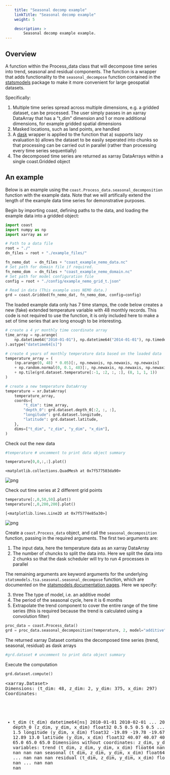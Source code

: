 ```yaml
---
    title: "Seasonal decomp example"
    linkTitle: "Seasonal decomp example"
    weight: 5

    description: >
        Seasonal decomp example example.
---
```

## Overview
A function within the Process_data class that will decompose time series into trend, seasonal and residual components. The function is a wrapper that adds functionality to the `seasonal_decompose` function contained in the [statsmodels](https://www.statsmodels.org/stable/generated/statsmodels.tsa.seasonal.seasonal_decompose.html#statsmodels.tsa.seasonal.seasonal_decompose) package to make it more convenient for large geospatial datasets.

Specifically:
1) Multiple time series spread across multiple dimensions, e.g. a gridded dataset, can be processed. The user simply passes in an xarray DataArray that has a "t_dim" dimension and 1 or more additional dimensions, for example gridded spatial dimensions
2) Masked locations, such as land points, are handled
3) A [dask](https://www.dask.org/) wrapper is applied to the function that 
    a) supports lazy evaluation
    b) allows the dataset to be easily seperated into chunks so that processing can be carried out in parallel (rather than processing every time series sequentially)
4) The decomposed time series are returned as xarray DataArrays within a single coast.Gridded object

## An example
Below is an example using the `coast.Process_data.seasonal_decomposition` function with the example data. Note that we will artifically extend the length of the example data time series for demonstrative purposes.

Begin by importing coast, defining paths to the data, and loading the example data into a gridded object:


```python
import coast
import numpy as np
import xarray as xr

# Path to a data file
root = "./"
dn_files = root + "./example_files/"

fn_nemo_dat  = dn_files + "coast_example_nemo_data.nc"
# Set path for domain file if required.
fn_nemo_dom  = dn_files + "coast_example_nemo_domain.nc"
# Set path for model configuration file
config = root + "./config/example_nemo_grid_t.json"

# Read in data (This example uses NEMO data.)
grd = coast.Gridded(fn_nemo_dat, fn_nemo_dom, config=config)
```

The loaded example data only has 7 time stamps, the code below creates a new (fake) extended temperature variable with 48 monthly records. This code is not required to use the function, it is only included here to make a set of time series that are long enough to be interesting.


```python
# create a 4 yr monthly time coordinate array
time_array = np.arange(
    np.datetime64("2010-01-01"), np.datetime64("2014-01-01"), np.timedelta64(1, "M"), dtype="datetime64[M]"
).astype("datetime64[s]")

# create 4 years of monthly temperature data based on the loaded data
temperature_array = (
    (np.arange(0, 48) * 0.05)[:, np.newaxis, np.newaxis, np.newaxis]
    + np.random.normal(0, 0.1, 48)[:, np.newaxis, np.newaxis, np.newaxis]
    + np.tile(grd.dataset.temperature[:-1, :2, :, :], (8, 1, 1, 1))
)

# create a new temperature DataArray
temperature = xr.DataArray(
    temperature_array,
    coords={
        "t_dim": time_array,
        "depth_0": grd.dataset.depth_0[:2, :, :],
        "longitude": grd.dataset.longitude,
        "latitude": grd.dataset.latitude,
    },
    dims=["t_dim", "z_dim", "y_dim", "x_dim"],
)
```

Check out the new data


```python
#temperature # uncomment to print data object summary
```


```python
temperature[0,0,:,:].plot()
```




    <matplotlib.collections.QuadMesh at 0x7f577503da90>




    
![png](/COAsT/seasonal_decomp_example_files/seasonal_decomp_example_7_1.png)
    


Check out time series at 2 different grid points


```python
temperature[:,0,50,50].plot()
temperature[:,0,200,200].plot()
```




    [<matplotlib.lines.Line2D at 0x7f5774e85a30>]




    
![png](/COAsT/seasonal_decomp_example_files/seasonal_decomp_example_9_1.png)
    


Create a `coast.Process_data` object, and call the `seasonal_decomposition` function, passing in the required arguments. The first two arguments are:
1. The input data, here the temperature data as an xarray DataArray
2. The number of chuncks to split the data into. Here we split the data into 2 chunks so that the dask scheduler will try to run 4 processes in parallel

The remaining arguments are keyword arguments for the underlying `statsmodels.tsa.seasonal.seasonal_decompose` function, which are documented on the [statsmodels documentation pages](https://www.statsmodels.org/stable/generated/statsmodels.tsa.seasonal.seasonal_decompose.html#statsmodels.tsa.seasonal.seasonal_decompose).  Here we specify:

3. three The type of model, i.e. an additive model
4. The period of the seasonal cycle, here it is 6 months
5. Extrapolate the trend component to cover the entire range of the time series (this is required because the trend is calculated using a convolution filter) 



```python
proc_data = coast.Process_data()
grd = proc_data.seasonal_decomposition(temperature, 2, model="additive", period=6, extrapolate_trend="freq")
```

The returned xarray Dataset contains the decomposed time series (trend, seasonal, residual) as dask arrays


```python
#grd.dataset # uncomment to print data object summary
```

Execute the computation


```python
grd.dataset.compute()
```




<div><svg style="position: absolute; width: 0; height: 0; overflow: hidden">
<defs>
<symbol id="icon-database" viewBox="0 0 32 32">
<path d="M16 0c-8.837 0-16 2.239-16 5v4c0 2.761 7.163 5 16 5s16-2.239 16-5v-4c0-2.761-7.163-5-16-5z"></path>
<path d="M16 17c-8.837 0-16-2.239-16-5v6c0 2.761 7.163 5 16 5s16-2.239 16-5v-6c0 2.761-7.163 5-16 5z"></path>
<path d="M16 26c-8.837 0-16-2.239-16-5v6c0 2.761 7.163 5 16 5s16-2.239 16-5v-6c0 2.761-7.163 5-16 5z"></path>
</symbol>
<symbol id="icon-file-text2" viewBox="0 0 32 32">
<path d="M28.681 7.159c-0.694-0.947-1.662-2.053-2.724-3.116s-2.169-2.030-3.116-2.724c-1.612-1.182-2.393-1.319-2.841-1.319h-15.5c-1.378 0-2.5 1.121-2.5 2.5v27c0 1.378 1.122 2.5 2.5 2.5h23c1.378 0 2.5-1.122 2.5-2.5v-19.5c0-0.448-0.137-1.23-1.319-2.841zM24.543 5.457c0.959 0.959 1.712 1.825 2.268 2.543h-4.811v-4.811c0.718 0.556 1.584 1.309 2.543 2.268zM28 29.5c0 0.271-0.229 0.5-0.5 0.5h-23c-0.271 0-0.5-0.229-0.5-0.5v-27c0-0.271 0.229-0.5 0.5-0.5 0 0 15.499-0 15.5 0v7c0 0.552 0.448 1 1 1h7v19.5z"></path>
<path d="M23 26h-14c-0.552 0-1-0.448-1-1s0.448-1 1-1h14c0.552 0 1 0.448 1 1s-0.448 1-1 1z"></path>
<path d="M23 22h-14c-0.552 0-1-0.448-1-1s0.448-1 1-1h14c0.552 0 1 0.448 1 1s-0.448 1-1 1z"></path>
<path d="M23 18h-14c-0.552 0-1-0.448-1-1s0.448-1 1-1h14c0.552 0 1 0.448 1 1s-0.448 1-1 1z"></path>
</symbol>
</defs>
</svg>
<style>/* CSS stylesheet for displaying xarray objects in jupyterlab.
 *
 */

:root {
  --xr-font-color0: var(--jp-content-font-color0, rgba(0, 0, 0, 1));
  --xr-font-color2: var(--jp-content-font-color2, rgba(0, 0, 0, 0.54));
  --xr-font-color3: var(--jp-content-font-color3, rgba(0, 0, 0, 0.38));
  --xr-border-color: var(--jp-border-color2, #e0e0e0);
  --xr-disabled-color: var(--jp-layout-color3, #bdbdbd);
  --xr-background-color: var(--jp-layout-color0, white);
  --xr-background-color-row-even: var(--jp-layout-color1, white);
  --xr-background-color-row-odd: var(--jp-layout-color2, #eeeeee);
}

html[theme=dark],
body.vscode-dark {
  --xr-font-color0: rgba(255, 255, 255, 1);
  --xr-font-color2: rgba(255, 255, 255, 0.54);
  --xr-font-color3: rgba(255, 255, 255, 0.38);
  --xr-border-color: #1F1F1F;
  --xr-disabled-color: #515151;
  --xr-background-color: #111111;
  --xr-background-color-row-even: #111111;
  --xr-background-color-row-odd: #313131;
}

.xr-wrap {
  display: block !important;
  min-width: 300px;
  max-width: 700px;
}

.xr-text-repr-fallback {
  /* fallback to plain text repr when CSS is not injected (untrusted notebook) */
  display: none;
}

.xr-header {
  padding-top: 6px;
  padding-bottom: 6px;
  margin-bottom: 4px;
  border-bottom: solid 1px var(--xr-border-color);
}

.xr-header > div,
.xr-header > ul {
  display: inline;
  margin-top: 0;
  margin-bottom: 0;
}

.xr-obj-type,
.xr-array-name {
  margin-left: 2px;
  margin-right: 10px;
}

.xr-obj-type {
  color: var(--xr-font-color2);
}

.xr-sections {
  padding-left: 0 !important;
  display: grid;
  grid-template-columns: 150px auto auto 1fr 20px 20px;
}

.xr-section-item {
  display: contents;
}

.xr-section-item input {
  display: none;
}

.xr-section-item input + label {
  color: var(--xr-disabled-color);
}

.xr-section-item input:enabled + label {
  cursor: pointer;
  color: var(--xr-font-color2);
}

.xr-section-item input:enabled + label:hover {
  color: var(--xr-font-color0);
}

.xr-section-summary {
  grid-column: 1;
  color: var(--xr-font-color2);
  font-weight: 500;
}

.xr-section-summary > span {
  display: inline-block;
  padding-left: 0.5em;
}

.xr-section-summary-in:disabled + label {
  color: var(--xr-font-color2);
}

.xr-section-summary-in + label:before {
  display: inline-block;
  content: '►';
  font-size: 11px;
  width: 15px;
  text-align: center;
}

.xr-section-summary-in:disabled + label:before {
  color: var(--xr-disabled-color);
}

.xr-section-summary-in:checked + label:before {
  content: '▼';
}

.xr-section-summary-in:checked + label > span {
  display: none;
}

.xr-section-summary,
.xr-section-inline-details {
  padding-top: 4px;
  padding-bottom: 4px;
}

.xr-section-inline-details {
  grid-column: 2 / -1;
}

.xr-section-details {
  display: none;
  grid-column: 1 / -1;
  margin-bottom: 5px;
}

.xr-section-summary-in:checked ~ .xr-section-details {
  display: contents;
}

.xr-array-wrap {
  grid-column: 1 / -1;
  display: grid;
  grid-template-columns: 20px auto;
}

.xr-array-wrap > label {
  grid-column: 1;
  vertical-align: top;
}

.xr-preview {
  color: var(--xr-font-color3);
}

.xr-array-preview,
.xr-array-data {
  padding: 0 5px !important;
  grid-column: 2;
}

.xr-array-data,
.xr-array-in:checked ~ .xr-array-preview {
  display: none;
}

.xr-array-in:checked ~ .xr-array-data,
.xr-array-preview {
  display: inline-block;
}

.xr-dim-list {
  display: inline-block !important;
  list-style: none;
  padding: 0 !important;
  margin: 0;
}

.xr-dim-list li {
  display: inline-block;
  padding: 0;
  margin: 0;
}

.xr-dim-list:before {
  content: '(';
}

.xr-dim-list:after {
  content: ')';
}

.xr-dim-list li:not(:last-child):after {
  content: ',';
  padding-right: 5px;
}

.xr-has-index {
  font-weight: bold;
}

.xr-var-list,
.xr-var-item {
  display: contents;
}

.xr-var-item > div,
.xr-var-item label,
.xr-var-item > .xr-var-name span {
  background-color: var(--xr-background-color-row-even);
  margin-bottom: 0;
}

.xr-var-item > .xr-var-name:hover span {
  padding-right: 5px;
}

.xr-var-list > li:nth-child(odd) > div,
.xr-var-list > li:nth-child(odd) > label,
.xr-var-list > li:nth-child(odd) > .xr-var-name span {
  background-color: var(--xr-background-color-row-odd);
}

.xr-var-name {
  grid-column: 1;
}

.xr-var-dims {
  grid-column: 2;
}

.xr-var-dtype {
  grid-column: 3;
  text-align: right;
  color: var(--xr-font-color2);
}

.xr-var-preview {
  grid-column: 4;
}

.xr-var-name,
.xr-var-dims,
.xr-var-dtype,
.xr-preview,
.xr-attrs dt {
  white-space: nowrap;
  overflow: hidden;
  text-overflow: ellipsis;
  padding-right: 10px;
}

.xr-var-name:hover,
.xr-var-dims:hover,
.xr-var-dtype:hover,
.xr-attrs dt:hover {
  overflow: visible;
  width: auto;
  z-index: 1;
}

.xr-var-attrs,
.xr-var-data {
  display: none;
  background-color: var(--xr-background-color) !important;
  padding-bottom: 5px !important;
}

.xr-var-attrs-in:checked ~ .xr-var-attrs,
.xr-var-data-in:checked ~ .xr-var-data {
  display: block;
}

.xr-var-data > table {
  float: right;
}

.xr-var-name span,
.xr-var-data,
.xr-attrs {
  padding-left: 25px !important;
}

.xr-attrs,
.xr-var-attrs,
.xr-var-data {
  grid-column: 1 / -1;
}

dl.xr-attrs {
  padding: 0;
  margin: 0;
  display: grid;
  grid-template-columns: 125px auto;
}

.xr-attrs dt,
.xr-attrs dd {
  padding: 0;
  margin: 0;
  float: left;
  padding-right: 10px;
  width: auto;
}

.xr-attrs dt {
  font-weight: normal;
  grid-column: 1;
}

.xr-attrs dt:hover span {
  display: inline-block;
  background: var(--xr-background-color);
  padding-right: 10px;
}

.xr-attrs dd {
  grid-column: 2;
  white-space: pre-wrap;
  word-break: break-all;
}

.xr-icon-database,
.xr-icon-file-text2 {
  display: inline-block;
  vertical-align: middle;
  width: 1em;
  height: 1.5em !important;
  stroke-width: 0;
  stroke: currentColor;
  fill: currentColor;
}
</style><pre class='xr-text-repr-fallback'>&lt;xarray.Dataset&gt;
Dimensions:    (t_dim: 48, z_dim: 2, y_dim: 375, x_dim: 297)
Coordinates:
  * t_dim      (t_dim) datetime64[ns] 2010-01-01 2010-02-01 ... 2013-12-01
    depth_0    (z_dim, y_dim, x_dim) float32 0.5 0.5 0.5 0.5 ... 1.5 1.5 1.5 1.5
    longitude  (y_dim, x_dim) float32 -19.89 -19.78 -19.67 ... 12.78 12.89 13.0
    latitude   (y_dim, x_dim) float32 40.07 40.07 40.07 40.07 ... 65.0 65.0 65.0
Dimensions without coordinates: z_dim, y_dim, x_dim
Data variables:
    trend      (t_dim, z_dim, y_dim, x_dim) float64 nan nan nan ... nan nan nan
    seasonal   (t_dim, z_dim, y_dim, x_dim) float64 nan nan nan ... nan nan nan
    residual   (t_dim, z_dim, y_dim, x_dim) float64 nan nan nan ... nan nan nan</pre><div class='xr-wrap' style='display:none'><div class='xr-header'><div class='xr-obj-type'>xarray.Dataset</div></div><ul class='xr-sections'><li class='xr-section-item'><input id='section-be43ac84-631e-448d-baca-e4f25aa2b2a9' class='xr-section-summary-in' type='checkbox' disabled ><label for='section-be43ac84-631e-448d-baca-e4f25aa2b2a9' class='xr-section-summary'  title='Expand/collapse section'>Dimensions:</label><div class='xr-section-inline-details'><ul class='xr-dim-list'><li><span class='xr-has-index'>t_dim</span>: 48</li><li><span>z_dim</span>: 2</li><li><span>y_dim</span>: 375</li><li><span>x_dim</span>: 297</li></ul></div><div class='xr-section-details'></div></li><li class='xr-section-item'><input id='section-66bbd9fa-11a6-4f38-96e3-ae0164eb0a09' class='xr-section-summary-in' type='checkbox'  checked><label for='section-66bbd9fa-11a6-4f38-96e3-ae0164eb0a09' class='xr-section-summary' >Coordinates: <span>(4)</span></label><div class='xr-section-inline-details'></div><div class='xr-section-details'><ul class='xr-var-list'><li class='xr-var-item'><div class='xr-var-name'><span class='xr-has-index'>t_dim</span></div><div class='xr-var-dims'>(t_dim)</div><div class='xr-var-dtype'>datetime64[ns]</div><div class='xr-var-preview xr-preview'>2010-01-01 ... 2013-12-01</div><input id='attrs-18e93af1-31ca-455d-b0a4-ae4cdf4f794d' class='xr-var-attrs-in' type='checkbox' disabled><label for='attrs-18e93af1-31ca-455d-b0a4-ae4cdf4f794d' title='Show/Hide attributes'><svg class='icon xr-icon-file-text2'><use xlink:href='#icon-file-text2'></use></svg></label><input id='data-dada59c1-12f8-46c4-a9c3-b98c597f3f2e' class='xr-var-data-in' type='checkbox'><label for='data-dada59c1-12f8-46c4-a9c3-b98c597f3f2e' title='Show/Hide data repr'><svg class='icon xr-icon-database'><use xlink:href='#icon-database'></use></svg></label><div class='xr-var-attrs'><dl class='xr-attrs'></dl></div><div class='xr-var-data'><pre>array([&#x27;2010-01-01T00:00:00.000000000&#x27;, &#x27;2010-02-01T00:00:00.000000000&#x27;,
       &#x27;2010-03-01T00:00:00.000000000&#x27;, &#x27;2010-04-01T00:00:00.000000000&#x27;,
       &#x27;2010-05-01T00:00:00.000000000&#x27;, &#x27;2010-06-01T00:00:00.000000000&#x27;,
       &#x27;2010-07-01T00:00:00.000000000&#x27;, &#x27;2010-08-01T00:00:00.000000000&#x27;,
       &#x27;2010-09-01T00:00:00.000000000&#x27;, &#x27;2010-10-01T00:00:00.000000000&#x27;,
       &#x27;2010-11-01T00:00:00.000000000&#x27;, &#x27;2010-12-01T00:00:00.000000000&#x27;,
       &#x27;2011-01-01T00:00:00.000000000&#x27;, &#x27;2011-02-01T00:00:00.000000000&#x27;,
       &#x27;2011-03-01T00:00:00.000000000&#x27;, &#x27;2011-04-01T00:00:00.000000000&#x27;,
       &#x27;2011-05-01T00:00:00.000000000&#x27;, &#x27;2011-06-01T00:00:00.000000000&#x27;,
       &#x27;2011-07-01T00:00:00.000000000&#x27;, &#x27;2011-08-01T00:00:00.000000000&#x27;,
       &#x27;2011-09-01T00:00:00.000000000&#x27;, &#x27;2011-10-01T00:00:00.000000000&#x27;,
       &#x27;2011-11-01T00:00:00.000000000&#x27;, &#x27;2011-12-01T00:00:00.000000000&#x27;,
       &#x27;2012-01-01T00:00:00.000000000&#x27;, &#x27;2012-02-01T00:00:00.000000000&#x27;,
       &#x27;2012-03-01T00:00:00.000000000&#x27;, &#x27;2012-04-01T00:00:00.000000000&#x27;,
       &#x27;2012-05-01T00:00:00.000000000&#x27;, &#x27;2012-06-01T00:00:00.000000000&#x27;,
       &#x27;2012-07-01T00:00:00.000000000&#x27;, &#x27;2012-08-01T00:00:00.000000000&#x27;,
       &#x27;2012-09-01T00:00:00.000000000&#x27;, &#x27;2012-10-01T00:00:00.000000000&#x27;,
       &#x27;2012-11-01T00:00:00.000000000&#x27;, &#x27;2012-12-01T00:00:00.000000000&#x27;,
       &#x27;2013-01-01T00:00:00.000000000&#x27;, &#x27;2013-02-01T00:00:00.000000000&#x27;,
       &#x27;2013-03-01T00:00:00.000000000&#x27;, &#x27;2013-04-01T00:00:00.000000000&#x27;,
       &#x27;2013-05-01T00:00:00.000000000&#x27;, &#x27;2013-06-01T00:00:00.000000000&#x27;,
       &#x27;2013-07-01T00:00:00.000000000&#x27;, &#x27;2013-08-01T00:00:00.000000000&#x27;,
       &#x27;2013-09-01T00:00:00.000000000&#x27;, &#x27;2013-10-01T00:00:00.000000000&#x27;,
       &#x27;2013-11-01T00:00:00.000000000&#x27;, &#x27;2013-12-01T00:00:00.000000000&#x27;],
      dtype=&#x27;datetime64[ns]&#x27;)</pre></div></li><li class='xr-var-item'><div class='xr-var-name'><span>depth_0</span></div><div class='xr-var-dims'>(z_dim, y_dim, x_dim)</div><div class='xr-var-dtype'>float32</div><div class='xr-var-preview xr-preview'>0.5 0.5 0.5 0.5 ... 1.5 1.5 1.5 1.5</div><input id='attrs-62214885-24a0-4266-9bf3-2a6cdebd1777' class='xr-var-attrs-in' type='checkbox' ><label for='attrs-62214885-24a0-4266-9bf3-2a6cdebd1777' title='Show/Hide attributes'><svg class='icon xr-icon-file-text2'><use xlink:href='#icon-file-text2'></use></svg></label><input id='data-b4e1d413-ba2e-42a6-b005-b02f6363d46c' class='xr-var-data-in' type='checkbox'><label for='data-b4e1d413-ba2e-42a6-b005-b02f6363d46c' title='Show/Hide data repr'><svg class='icon xr-icon-database'><use xlink:href='#icon-database'></use></svg></label><div class='xr-var-attrs'><dl class='xr-attrs'><dt><span>units :</span></dt><dd>m</dd><dt><span>standard_name :</span></dt><dd>Depth at time zero on the t-grid</dd></dl></div><div class='xr-var-data'><pre>array([[[0.5       , 0.5       , 0.5       , ..., 0.5       ,
         0.5       , 0.5       ],
        [0.5       , 0.4975586 , 0.4975586 , ..., 0.10009766,
         0.10009766, 0.5       ],
        [0.5       , 0.4975586 , 0.4975586 , ..., 0.10009766,
         0.10009766, 0.5       ],
        ...,
        [0.5       , 0.10009766, 0.10009766, ..., 0.10009766,
         0.10009766, 0.5       ],
        [0.5       , 0.10009766, 0.10009766, ..., 0.10009766,
         0.10009766, 0.5       ],
        [0.5       , 0.5       , 0.5       , ..., 0.5       ,
         0.5       , 0.5       ]],

       [[1.5       , 1.5       , 1.5       , ..., 1.5       ,
         1.5       , 1.5       ],
        [1.5       , 1.5170898 , 1.5170898 , ..., 0.30029297,
         0.30029297, 1.5       ],
        [1.5       , 1.5170898 , 1.5170898 , ..., 0.30029297,
         0.30029297, 1.5       ],
        ...,
        [1.5       , 0.30029297, 0.30029297, ..., 0.30029297,
         0.30029297, 1.5       ],
        [1.5       , 0.30029297, 0.30029297, ..., 0.30029297,
         0.30029297, 1.5       ],
        [1.5       , 1.5       , 1.5       , ..., 1.5       ,
         1.5       , 1.5       ]]], dtype=float32)</pre></div></li><li class='xr-var-item'><div class='xr-var-name'><span>longitude</span></div><div class='xr-var-dims'>(y_dim, x_dim)</div><div class='xr-var-dtype'>float32</div><div class='xr-var-preview xr-preview'>-19.89 -19.78 -19.67 ... 12.89 13.0</div><input id='attrs-1b98c3bf-fd96-4663-ad65-f6e01ff4c66c' class='xr-var-attrs-in' type='checkbox' disabled><label for='attrs-1b98c3bf-fd96-4663-ad65-f6e01ff4c66c' title='Show/Hide attributes'><svg class='icon xr-icon-file-text2'><use xlink:href='#icon-file-text2'></use></svg></label><input id='data-1c64d6ac-4b03-4fce-aac2-291940099782' class='xr-var-data-in' type='checkbox'><label for='data-1c64d6ac-4b03-4fce-aac2-291940099782' title='Show/Hide data repr'><svg class='icon xr-icon-database'><use xlink:href='#icon-database'></use></svg></label><div class='xr-var-attrs'><dl class='xr-attrs'></dl></div><div class='xr-var-data'><pre>array([[-19.888672, -19.777344, -19.666992, ...,  12.777344,  12.888672,
         13.      ],
       [-19.888672, -19.777344, -19.666992, ...,  12.777344,  12.888672,
         13.      ],
       [-19.888672, -19.777344, -19.666992, ...,  12.777344,  12.888672,
         13.      ],
       ...,
       [-19.888672, -19.777344, -19.666992, ...,  12.777344,  12.888672,
         13.      ],
       [-19.888672, -19.777344, -19.666992, ...,  12.777344,  12.888672,
         13.      ],
       [-19.888672, -19.777344, -19.666992, ...,  12.777344,  12.888672,
         13.      ]], dtype=float32)</pre></div></li><li class='xr-var-item'><div class='xr-var-name'><span>latitude</span></div><div class='xr-var-dims'>(y_dim, x_dim)</div><div class='xr-var-dtype'>float32</div><div class='xr-var-preview xr-preview'>40.07 40.07 40.07 ... 65.0 65.0</div><input id='attrs-50b59007-34d8-4b6e-b578-8456a6d2d744' class='xr-var-attrs-in' type='checkbox' disabled><label for='attrs-50b59007-34d8-4b6e-b578-8456a6d2d744' title='Show/Hide attributes'><svg class='icon xr-icon-file-text2'><use xlink:href='#icon-file-text2'></use></svg></label><input id='data-f11c4578-3b1f-4e79-9410-9485053387ff' class='xr-var-data-in' type='checkbox'><label for='data-f11c4578-3b1f-4e79-9410-9485053387ff' title='Show/Hide data repr'><svg class='icon xr-icon-database'><use xlink:href='#icon-database'></use></svg></label><div class='xr-var-attrs'><dl class='xr-attrs'></dl></div><div class='xr-var-data'><pre>array([[40.066406, 40.066406, 40.066406, ..., 40.066406, 40.066406,
        40.066406],
       [40.13379 , 40.13379 , 40.13379 , ..., 40.13379 , 40.13379 ,
        40.13379 ],
       [40.200195, 40.200195, 40.200195, ..., 40.200195, 40.200195,
        40.200195],
       ...,
       [64.868164, 64.868164, 64.868164, ..., 64.868164, 64.868164,
        64.868164],
       [64.93457 , 64.93457 , 64.93457 , ..., 64.93457 , 64.93457 ,
        64.93457 ],
       [65.00098 , 65.00098 , 65.00098 , ..., 65.00098 , 65.00098 ,
        65.00098 ]], dtype=float32)</pre></div></li></ul></div></li><li class='xr-section-item'><input id='section-79c3837d-47e1-437a-89e3-727bf4d669fc' class='xr-section-summary-in' type='checkbox'  checked><label for='section-79c3837d-47e1-437a-89e3-727bf4d669fc' class='xr-section-summary' >Data variables: <span>(3)</span></label><div class='xr-section-inline-details'></div><div class='xr-section-details'><ul class='xr-var-list'><li class='xr-var-item'><div class='xr-var-name'><span>trend</span></div><div class='xr-var-dims'>(t_dim, z_dim, y_dim, x_dim)</div><div class='xr-var-dtype'>float64</div><div class='xr-var-preview xr-preview'>nan nan nan nan ... nan nan nan nan</div><input id='attrs-f5896077-20e5-40d0-ab87-0686fa9b584c' class='xr-var-attrs-in' type='checkbox' disabled><label for='attrs-f5896077-20e5-40d0-ab87-0686fa9b584c' title='Show/Hide attributes'><svg class='icon xr-icon-file-text2'><use xlink:href='#icon-file-text2'></use></svg></label><input id='data-be8e89dc-d757-42a4-b3dd-fa49cbf11b9b' class='xr-var-data-in' type='checkbox'><label for='data-be8e89dc-d757-42a4-b3dd-fa49cbf11b9b' title='Show/Hide data repr'><svg class='icon xr-icon-database'><use xlink:href='#icon-database'></use></svg></label><div class='xr-var-attrs'><dl class='xr-attrs'></dl></div><div class='xr-var-data'><pre>array([[[[        nan,         nan,         nan, ...,         nan,
                  nan,         nan],
         [        nan, 15.32461529, 15.32136008, ...,         nan,
                  nan,         nan],
         [        nan, 15.31354758, 15.48135357, ...,         nan,
                  nan,         nan],
         ...,
         [        nan,         nan,         nan, ...,         nan,
                  nan,         nan],
         [        nan,         nan,         nan, ...,         nan,
                  nan,         nan],
         [        nan,         nan,         nan, ...,         nan,
                  nan,         nan]],

        [[        nan,         nan,         nan, ...,         nan,
                  nan,         nan],
         [        nan, 15.32363873, 15.32054628, ...,         nan,
                  nan,         nan],
         [        nan, 15.31240826, 15.48525982, ...,         nan,
                  nan,         nan],
...
         [        nan,         nan,         nan, ...,         nan,
                  nan,         nan],
         [        nan,         nan,         nan, ...,         nan,
                  nan,         nan],
         [        nan,         nan,         nan, ...,         nan,
                  nan,         nan]],

        [[        nan,         nan,         nan, ...,         nan,
                  nan,         nan],
         [        nan, 17.73842966, 17.73533721, ...,         nan,
                  nan,         nan],
         [        nan, 17.72719919, 17.90005075, ...,         nan,
                  nan,         nan],
         ...,
         [        nan,         nan,         nan, ...,         nan,
                  nan,         nan],
         [        nan,         nan,         nan, ...,         nan,
                  nan,         nan],
         [        nan,         nan,         nan, ...,         nan,
                  nan,         nan]]]])</pre></div></li><li class='xr-var-item'><div class='xr-var-name'><span>seasonal</span></div><div class='xr-var-dims'>(t_dim, z_dim, y_dim, x_dim)</div><div class='xr-var-dtype'>float64</div><div class='xr-var-preview xr-preview'>nan nan nan nan ... nan nan nan nan</div><input id='attrs-ceab550e-102d-4636-aa2e-99d9d822c074' class='xr-var-attrs-in' type='checkbox' disabled><label for='attrs-ceab550e-102d-4636-aa2e-99d9d822c074' title='Show/Hide attributes'><svg class='icon xr-icon-file-text2'><use xlink:href='#icon-file-text2'></use></svg></label><input id='data-748d4221-f253-4705-bcb8-86382f201fbe' class='xr-var-data-in' type='checkbox'><label for='data-748d4221-f253-4705-bcb8-86382f201fbe' title='Show/Hide data repr'><svg class='icon xr-icon-database'><use xlink:href='#icon-database'></use></svg></label><div class='xr-var-attrs'><dl class='xr-attrs'></dl></div><div class='xr-var-data'><pre>array([[[[        nan,         nan,         nan, ...,         nan,
                  nan,         nan],
         [        nan,  0.07128676, -0.0123721 , ...,         nan,
                  nan,         nan],
         [        nan,  0.0970029 ,  0.32665785, ...,         nan,
                  nan,         nan],
         ...,
         [        nan,         nan,         nan, ...,         nan,
                  nan,         nan],
         [        nan,         nan,         nan, ...,         nan,
                  nan,         nan],
         [        nan,         nan,         nan, ...,         nan,
                  nan,         nan]],

        [[        nan,         nan,         nan, ...,         nan,
                  nan,         nan],
         [        nan,  0.06054457, -0.02327704, ...,         nan,
                  nan,         nan],
         [        nan,  0.08642348,  0.3227516 , ...,         nan,
                  nan,         nan],
...
         [        nan,         nan,         nan, ...,         nan,
                  nan,         nan],
         [        nan,         nan,         nan, ...,         nan,
                  nan,         nan],
         [        nan,         nan,         nan, ...,         nan,
                  nan,         nan]],

        [[        nan,         nan,         nan, ...,         nan,
                  nan,         nan],
         [        nan, -0.3225998 , -0.30583548, ...,         nan,
                  nan,         nan],
         [        nan, -0.33285371, -0.68148652, ...,         nan,
                  nan,         nan],
         ...,
         [        nan,         nan,         nan, ...,         nan,
                  nan,         nan],
         [        nan,         nan,         nan, ...,         nan,
                  nan,         nan],
         [        nan,         nan,         nan, ...,         nan,
                  nan,         nan]]]])</pre></div></li><li class='xr-var-item'><div class='xr-var-name'><span>residual</span></div><div class='xr-var-dims'>(t_dim, z_dim, y_dim, x_dim)</div><div class='xr-var-dtype'>float64</div><div class='xr-var-preview xr-preview'>nan nan nan nan ... nan nan nan nan</div><input id='attrs-b61d6a2a-7b5a-4d53-9405-be4983c623b3' class='xr-var-attrs-in' type='checkbox' disabled><label for='attrs-b61d6a2a-7b5a-4d53-9405-be4983c623b3' title='Show/Hide attributes'><svg class='icon xr-icon-file-text2'><use xlink:href='#icon-file-text2'></use></svg></label><input id='data-773dd443-fbcf-4f3e-8396-95c833110867' class='xr-var-data-in' type='checkbox'><label for='data-773dd443-fbcf-4f3e-8396-95c833110867' title='Show/Hide data repr'><svg class='icon xr-icon-database'><use xlink:href='#icon-database'></use></svg></label><div class='xr-var-attrs'><dl class='xr-attrs'></dl></div><div class='xr-var-data'><pre>array([[[[        nan,         nan,         nan, ...,         nan,
                  nan,         nan],
         [        nan,  0.07642668,  0.07642668, ...,         nan,
                  nan,         nan],
         [        nan,  0.07642668,  0.07642668, ...,         nan,
                  nan,         nan],
         ...,
         [        nan,         nan,         nan, ...,         nan,
                  nan,         nan],
         [        nan,         nan,         nan, ...,         nan,
                  nan,         nan],
         [        nan,         nan,         nan, ...,         nan,
                  nan,         nan]],

        [[        nan,         nan,         nan, ...,         nan,
                  nan,         nan],
         [        nan,  0.07642668,  0.07642668, ...,         nan,
                  nan,         nan],
         [        nan,  0.07642668,  0.07642668, ...,         nan,
                  nan,         nan],
...
         [        nan,         nan,         nan, ...,         nan,
                  nan,         nan],
         [        nan,         nan,         nan, ...,         nan,
                  nan,         nan],
         [        nan,         nan,         nan, ...,         nan,
                  nan,         nan]],

        [[        nan,         nan,         nan, ...,         nan,
                  nan,         nan],
         [        nan, -0.09882673, -0.09882673, ...,         nan,
                  nan,         nan],
         [        nan, -0.09882673, -0.09882673, ...,         nan,
                  nan,         nan],
         ...,
         [        nan,         nan,         nan, ...,         nan,
                  nan,         nan],
         [        nan,         nan,         nan, ...,         nan,
                  nan,         nan],
         [        nan,         nan,         nan, ...,         nan,
                  nan,         nan]]]])</pre></div></li></ul></div></li><li class='xr-section-item'><input id='section-f1a72294-211d-4540-8c23-5b899360445c' class='xr-section-summary-in' type='checkbox' disabled ><label for='section-f1a72294-211d-4540-8c23-5b899360445c' class='xr-section-summary'  title='Expand/collapse section'>Attributes: <span>(0)</span></label><div class='xr-section-inline-details'></div><div class='xr-section-details'><dl class='xr-attrs'></dl></div></li></ul></div></div>



Plot the decomposed time series


```python
component = xr.DataArray( ["trend","seasonal","residual"], dims="component", name="component" )
temp_decomp = xr.concat( 
    [grd.dataset.trend, grd.dataset.seasonal,grd.dataset.residual], dim=component 
)
temp_decomp.name = "temperature"
temp_decomp[:,:,0,200,200].plot(hue="component")
```




    [<matplotlib.lines.Line2D at 0x7f5774dd1eb0>,
     <matplotlib.lines.Line2D at 0x7f5774d313a0>,
     <matplotlib.lines.Line2D at 0x7f5774d313d0>]




    
![png](/COAsT/seasonal_decomp_example_files/seasonal_decomp_example_17_1.png)
    



```python

```
